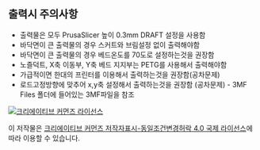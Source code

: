 ## 출력시 주의사항

- 출력물은 모두 PrusaSlicer  높이 0.3mm DRAFT 설정을 사용함
- 바닥면이 큰 출력물의 경우 스커트와 브림설정 없이 출력해야함
- 바닥면이 큰 출력물의 경우 베드온도를 70도로 설정하는것을 권장함
- 노즐덕트, X축 이동부, Y축 베드 지지부는 PETG를 사용해서 출력해야함
- 가급적이면 한대의 프린터를 이용해서 출력하는것을 권장함(공차문제)
- 로드고정방향에 맞추어 x,y축 설정해서 출력하는것을 권장함 (공차문제) - 3MF Files 폴더에 들어있는 3MF파일을 참조



<a rel="license" href="http://creativecommons.org/licenses/by-sa/4.0/"><img alt="크리에이티브 커먼즈 라이선스" style="border-width:0" src="https://i.creativecommons.org/l/by-sa/4.0/88x31.png" /></a>

이 저작물은 <a rel="license" href="http://creativecommons.org/licenses/by-sa/4.0/">크리에이티브 커먼즈 저작자표시-동일조건변경허락 4.0 국제 라이선스</a>에 따라 이용할 수 있습니다.